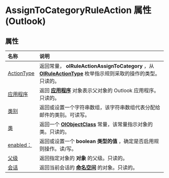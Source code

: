 
# AssignToCategoryRuleAction 属性 (Outlook)

## 属性



|**名称**|**说明**|
|:-----|:-----|
|[ActionType](bef50a28-967e-7336-ef0b-2e8edb843c0d.md)|返回常量，  **olRuleActionAssignToCategory** ，从 **[OlRuleActionType](d6a39ac2-00e7-73e7-3890-ea658211eae9.md)** 枚举指示规则采取的操作的类型。只读的。|
|[应用程序](ab5707ec-911c-21e2-6f26-6a0347c2e39a.md)|返回 **[应用程序](797003e7-ecd1-eccb-eaaf-32d6ddde8348.md)** 对象表示父对象的 Outlook 应用程序。只读的。|
|[类别](92e849e3-4d5a-a11b-3c32-6214a15a90df.md)|返回或设置一个字符串数组，该字符串数组代表分配给邮件的类别。可读写。|
|[类](64b3b8d7-6cd9-267a-f933-0594455a7bb9.md)|返回一个 **[OlObjectClass](33d724b3-df3c-2a7f-a80f-93b66d96f588.md)** 常量，该常量指示对象的类。只读的。|
|[enabled：](c6f4558d-fb2a-b732-cfeb-a30f447f0989.md)|返回或设置一个 **boolean 类型的值** ，确定是否启用规则操作。读/写。|
|[父级](66428062-94de-795a-09b3-c4c9d57fe029.md)|返回指定对象的 **对象** 的父级。只读的。|
|[会话](4ee91dde-9f5d-101f-f259-98192e45a76d.md)|返回当前会话的 **[命名空间](f0dcaa19-07f5-5d42-a3bf-2e42b7885644.md)** 的对象。只读的。|
